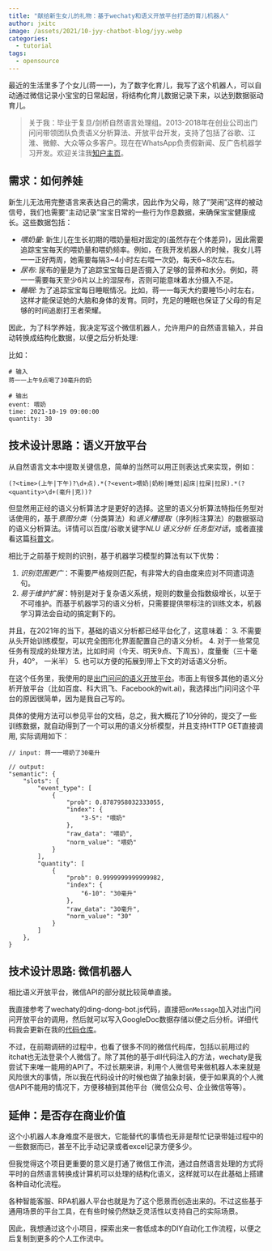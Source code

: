 ```yaml
---
title: "献给新生女儿的礼物：基于wechaty和语义开放平台打造的育儿机器人"
author: jxitc
image: /assets/2021/10-jyy-chatbot-blog/jyy.webp
categories:
  - tutorial
tags:
  - opensource
---
```


最近的生活里多了个女儿(蒋一一)，为了数字化育儿，我写了这个机器人，可以自动通过微信记录小宝宝的日常起居，将结构化育儿数据记录下来，以达到数据驱动育儿。
> 关于我：毕业于复旦/剑桥自然语言处理组。2013-2018年在创业公司出门问问带领团队负责语义分析算法、开放平台开发，支持了包括了谷歌、江淮、微鲸、大众等众多客户。现在在WhatsApp负责假新闻、反广告机器学习开发。欢迎关注我[知户主页](https://www.zhihu.com/people/xjiangxjxjxjx)。

## 需求：如何养娃

新生儿无法用完整语言来表达自己的需求，因此作为父母，除了”哭闹”这样的被动信号，我们也需要“主动记录”宝宝日常的一些行为作息数据，来确保宝宝健康成长。这些数据包括：

- *喂奶量*: 新生儿在生长初期的喂奶量相对固定的(虽然存在个体差异)，因此需要追踪宝宝每天的喂奶量和喂奶频率。例如，在我开发机器人的时候，我女儿蒋一一正好两周，她需要每隔3~4小时左右喂一次奶，每天6~8次左右。
- *尿布*: 尿布的量是为了追踪宝宝每日是否摄入了足够的营养和水分。例如，蒋一一需要每天至少6片以上的湿尿布，否则可能意味着水分摄入不足。
- *睡眠*: 为了追踪宝宝每日睡眠情况。比如，蒋一一每天大约要睡15小时左右，这样才能保证她的大脑和身体的发育。同时，充足的睡眠也保证了父母的有足够的时间追剧打王者荣耀。

因此，为了科学养娃，我决定写这个微信机器人，允许用户的自然语言输入，并自动转换成结构化数据，以便之后分析处理:

比如：

```lang-text
# 输入
蒋一一上午9点喝了30毫升的奶
```

```lang-text
# 输出
event: 喂奶
time: 2021-10-19 09:00:00
quantity: 30
```

## 技术设计思路：语义开放平台

从自然语言文本中提取关键信息，简单的当然可以用正则表达式来实现，例如：

```lang-text
(?<time>(上午|下午)?\d+点).*(?<event>喂奶|奶粉|睡觉|起床|拉屎|拉尿).*(?<quantity>\d+(毫升|克))?
```

但显然用正经的语义分析算法才是更好的选择。这里的语义分析算法特指任务型对话使用的，基于*意图分类*（分类算法）和*语义槽提取*（序列标注算法）的数据驱动的语义分析算法。详情可以百度/谷歌关键字*NLU* *语义分析* *任务型对话*，或者直接看这篇[科普文](https://bbs.huaweicloud.com/blogs/detail/200427)。

相比于之前基于规则的识别，基于机器学习模型的算法有以下优势：

1. *识别范围更广*：不需要严格规则匹配，有非常大的自由度来应对不同遣词造句。
2. *易于维护扩展*：特别是对于复杂语义系统，规则的数量会指数级增长，以至于不可维护。而基于机器学习的语义分析，只需要提供带标注的训练文本，机器学习算法会自动的搞定剩下的。

并且，在2021年的当下，基础的语义分析都已经平台化了，这意味着：
3. 不需要从头开始训练模型，可以完全图形化界面配置自己的语义分析。
4. 对于一些常见任务有现成的处理方法，比如时间（今天、明天9点、下周五），度量衡（三十毫升，40°， 一米半）
5. 也可以方便的拓展到带上下文的对话语义分析。

在这个任务里，我使用的是[出门问问的语义开放平台](https://ai.chumenwenwen.com/pages/home)。市面上有很多其他的语义分析开放平台（比如百度、科大讯飞、Facebook的wit.ai)，我选择出门问问这个平台的原因很简单，因为是我自己写的。

具体的使用方法可以参见平台的文档，总之，我大概花了10分钟的，提交了一些训练数据，就自动得到了一个可以用的语义分析模型，并且支持HTTP GET直接调用, 实际调用如下：

```lang-text
// input: 蒋一一喂奶了30毫升

// output:
"semantic": {
    "slots": {
        "event_type": [
            {
                "prob": 0.8787958032333055,
                "index": {
                    "3-5": "喂奶"
                },
                "raw_data": "喂奶",
                "norm_value": "喂奶"
            }
        ],
        "quantity": [
            {
                "prob": 0.9999999999999982,
                "index": {
                    "6-10": "30毫升"
                },
                "raw_data": "30毫升",
                "norm_value": "30"
            }
        ]
    },
}

```

## 技术设计思路: 微信机器人

相比语义开放平台，微信API的部分就比较简单直接。

我直接参考了wechaty的ding-dong-bot.js代码，直接把``onMessage``加入对出门问问开放平台的调用，然后就可以写入GoogleDoc数据存储以便之后分析。详细代码我会更新在我的[代码仓库](https://github.com/jxitc/jyy_bot)。

不过，在前期调研的过程中，也看了很多不同的微信代码库，包括以前用过的itchat也无法登录个人微信了。除了其他的基于dll代码注入的方法，wechaty是我尝试下来唯一能用的API了。不过长期来讲，利用个人微信号来做机器人本来就是风险很大的事情，所以我在代码设计的时候也做了抽象封装，便于如果真的个人微信API不能用的情况下，方便移植到其他平台（微信公众号、企业微信等等）。

## 延伸：是否存在商业价值

这个小机器人本身难度不是很大，它能替代的事情也无非是帮忙记录带娃过程中的一些数据而已，甚至不比手动记录或者excel记录方便多少。

但我觉得这个项目更重要的意义是打通了微信工作流，通过自然语言处理的方式将平时的自然语言转换成计算机可以处理的结构化语义，这样就可以在此基础上搭建各种自动化流程。

各种智能客服、RPA机器人平台也就是为了这个愿景而创造出来的。不过这些基于通用场景的平台工具，在有些时候仍然缺乏灵活性以支持自己的实际场景。

因此，我想通过这个小项目，探索出来一套低成本的DIY自动化工作流程，以便之后复制到更多的个人工作流中。
